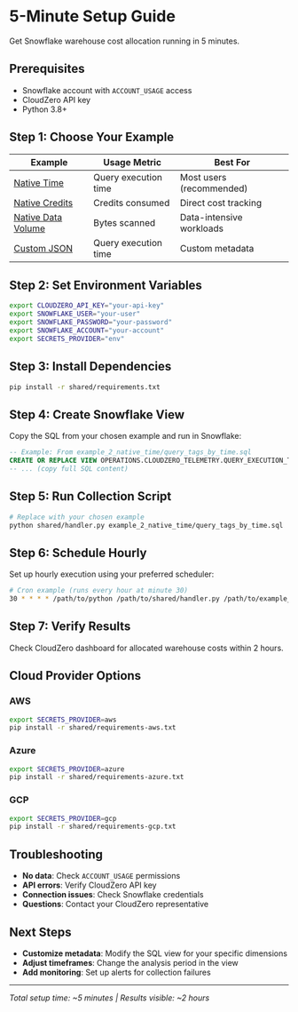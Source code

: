 # 5-Minute Setup Guide

Get Snowflake warehouse cost allocation running in 5 minutes.

## Prerequisites

- Snowflake account with `ACCOUNT_USAGE` access
- CloudZero API key
- Python 3.8+

## Step 1: Choose Your Example

| Example | Usage Metric | Best For |
|---------|-------------|----------|
| [Native Time](example_2_native_time/) | Query execution time | Most users (recommended) |
| [Native Credits](example_3_native_credits/) | Credits consumed | Direct cost tracking |
| [Native Data Volume](example_4_native_data_volume/) | Bytes scanned | Data-intensive workloads |
| [Custom JSON](example_1_custom_json/) | Query execution time | Custom metadata |

## Step 2: Set Environment Variables

```bash
export CLOUDZERO_API_KEY="your-api-key"
export SNOWFLAKE_USER="your-user"
export SNOWFLAKE_PASSWORD="your-password"
export SNOWFLAKE_ACCOUNT="your-account"
export SECRETS_PROVIDER="env"
```

## Step 3: Install Dependencies

```bash
pip install -r shared/requirements.txt
```

## Step 4: Create Snowflake View

Copy the SQL from your chosen example and run in Snowflake:

```sql
-- Example: From example_2_native_time/query_tags_by_time.sql
CREATE OR REPLACE VIEW OPERATIONS.CLOUDZERO_TELEMETRY.QUERY_EXECUTION_TIME AS
-- ... (copy full SQL content)
```

## Step 5: Run Collection Script

```bash
# Replace with your chosen example
python shared/handler.py example_2_native_time/query_tags_by_time.sql
```

## Step 6: Schedule Hourly

Set up hourly execution using your preferred scheduler:

```bash
# Cron example (runs every hour at minute 30)
30 * * * * /path/to/python /path/to/shared/handler.py /path/to/example_2_native_time/query_tags_by_time.sql
```

## Step 7: Verify Results

Check CloudZero dashboard for allocated warehouse costs within 2 hours.

## Cloud Provider Options

### AWS
```bash
export SECRETS_PROVIDER=aws
pip install -r shared/requirements-aws.txt
```

### Azure
```bash
export SECRETS_PROVIDER=azure
pip install -r shared/requirements-azure.txt
```

### GCP
```bash
export SECRETS_PROVIDER=gcp
pip install -r shared/requirements-gcp.txt
```

## Troubleshooting

- **No data**: Check `ACCOUNT_USAGE` permissions
- **API errors**: Verify CloudZero API key
- **Connection issues**: Check Snowflake credentials
- **Questions**: Contact your CloudZero representative

## Next Steps

- **Customize metadata**: Modify the SQL view for your specific dimensions
- **Adjust timeframes**: Change the analysis period in the view
- **Add monitoring**: Set up alerts for collection failures

---

*Total setup time: ~5 minutes | Results visible: ~2 hours*
